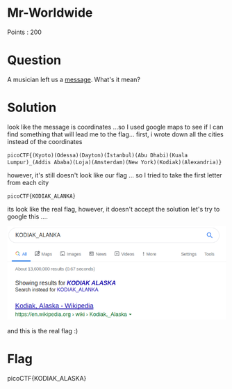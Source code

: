 # Mr-Worldwide 

Points : 200

# Question

A musician left us a [message](message.txt). What's it mean?

# Solution

look like the message is coordinates ...so I used google maps to see if I can find something that will lead me to the flag...
first, i wrote down all the cities instead of the coordinates 

```
picoCTF{(Kyoto)(Odessa)(Dayton)(İstanbul)(Abu Dhabi)(Kuala Lumpur)_(Addis Ababa)(Loja)(Amsterdam)(New York)(Kodiak)(Alexandria)}
```

however, it's still doesn't look like our flag ... so I tried to take the first letter from each city 

```
picoCTF{KODIAK_ALANKA}
```

its look like the real flag, however, it doesn't accept the solution 
let's try to google this ....


![Screenshot](alaska.png)

and this is the real flag :)

# Flag
picoCTF{KODIAK_ALASKA}

